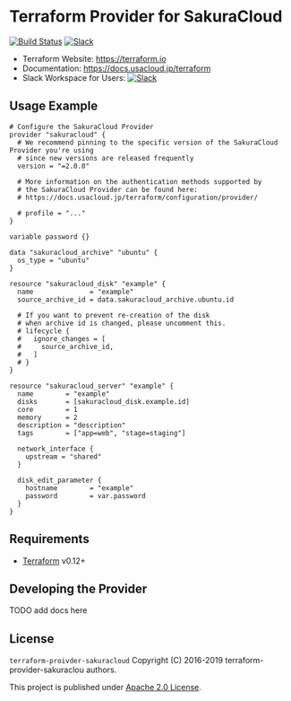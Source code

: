 # Terraform Provider for SakuraCloud

[![Build Status](https://travis-ci.org/sacloud/terraform-provider-sakuracloud.svg?branch=master)](https://travis-ci.org/sacloud/terraform-provider-sakuracloud)
[![Slack](https://slack.usacloud.jp/badge.svg)](https://slack.usacloud.jp/)

- Terraform Website: https://terraform.io
- Documentation: https://docs.usacloud.jp/terraform
- Slack Workspace for Users: [![Slack](https://slack.usacloud.jp/badge.svg)](https://slack.usacloud.jp/)

## Usage Example

```hcl
# Configure the SakuraCloud Provider
provider "sakuracloud" {
  # We recommend pinning to the specific version of the SakuraCloud Provider you're using
  # since new versions are released frequently
  version = "=2.0.0"

  # More information on the authentication methods supported by
  # the SakuraCloud Provider can be found here:
  # https://docs.usacloud.jp/terraform/configuration/provider/

  # profile = "..."
}

variable password {}

data "sakuracloud_archive" "ubuntu" {
  os_type = "ubuntu"
}

resource "sakuracloud_disk" "example" {
  name              = "example"
  source_archive_id = data.sakuracloud_archive.ubuntu.id

  # If you want to prevent re-creation of the disk
  # when archive id is changed, please uncomment this.
  # lifecycle {
  #   ignore_changes = [
  #     source_archive_id,
  #   ]
  # }
}

resource "sakuracloud_server" "example" {
  name        = "example"
  disks       = [sakuracloud_disk.example.id]
  core        = 1
  memory      = 2
  description = "description"
  tags        = ["app=web", "stage=staging"]

  network_interface {
    upstream = "shared"
  }

  disk_edit_parameter {
    hostname        = "example"
    password        = var.password
  }
}
```

## Requirements

- [Terraform](https://terraform.io) v0.12+


## Developing the Provider

TODO add docs here

## License

 `terraform-proivder-sakuracloud` Copyright (C) 2016-2019 terraform-provider-sakuraclou authors.
 
  This project is published under [Apache 2.0 License](LICENSE).
